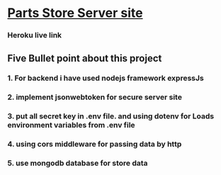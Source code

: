 # [Parts Store Server site]()
### Heroku live link []()

## Five Bullet point about this project
### 1. For backend i have used nodejs framework expressJs
### 2. implement jsonwebtoken for secure server site
### 3. put all secret key in .env file. and using dotenv for Loads environment variables from .env file
### 4. using cors middleware for passing data by http
### 5. use mongodb database for store data
